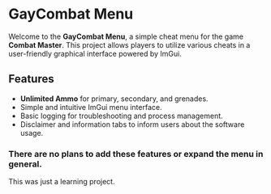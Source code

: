 # GayCombat Menu

Welcome to the **GayCombat Menu**, a simple cheat menu for the game **Combat Master**. This project allows players to utilize various cheats in a user-friendly graphical interface powered by ImGui.

## Features

- **Unlimited Ammo** for primary, secondary, and grenades.
- Simple and intuitive ImGui menu interface.
- Basic logging for troubleshooting and process management.
- Disclaimer and information tabs to inform users about the software usage.

### There are no plans to add these features or expand the menu in general.
This was just a learning project.
